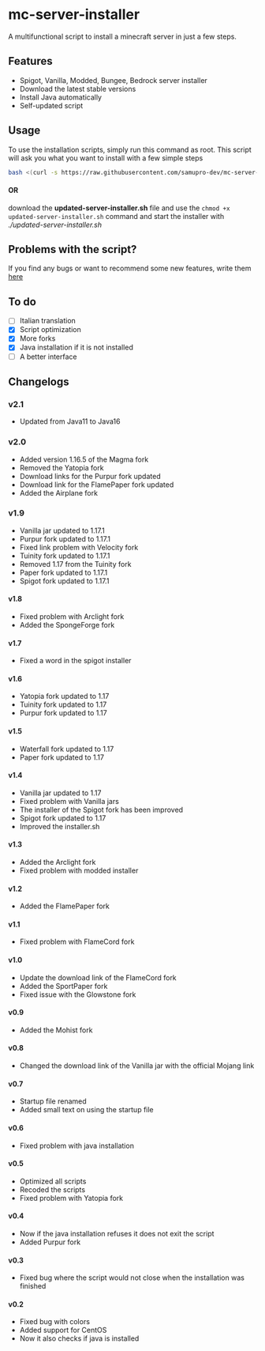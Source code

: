 # mc-server-installer

A multifunctional script to install a minecraft server in just a few steps.

## Features

* Spigot, Vanilla, Modded, Bungee, Bedrock server installer
* Download the latest stable versions
* Install Java automatically
* Self-updated script

## Usage
To use the installation scripts, simply run this command as root. This script will ask you what you want to install with a few simple steps

```bash
bash <(curl -s https://raw.githubusercontent.com/samupro-dev/mc-server-installer/main/updated-server-installer.sh)
```
#### OR
download the **updated-server-installer.sh** file and use the `chmod +x updated-server-installer.sh` command and start the installer with _./updated-server-installer.sh_

## Problems with the script?
If you find any bugs or want to recommend some new features, write them [here](https://github.com/samupro-dev/mc-server-installer/issues/new/choose)

## To do
- [ ] Italian translation
- [x] Script optimization
- [x] More forks
- [x] Java installation if it is not installed
- [ ] A better interface

## Changelogs
### v2.1
- Updated from Java11 to Java16
### v2.0
- Added version 1.16.5 of the Magma fork
- Removed the Yatopia fork
- Download links for the Purpur fork updated
- Download link for the FlamePaper fork updated
- Added the Airplane fork
### v1.9
- Vanilla jar updated to 1.17.1
- Purpur fork updated to 1.17.1
- Fixed link problem with Velocity fork
- Tuinity fork updated to 1.17.1
- Removed 1.17 from the Tuinity fork
- Paper fork updated to 1.17.1
- Spigot fork updated to 1.17.1
#### v1.8
- Fixed problem with Arclight fork
- Added the SpongeForge fork
#### v1.7
- Fixed a word in the spigot installer
#### v1.6
- Yatopia fork updated to 1.17
- Tuinity fork updated to 1.17
- Purpur fork updated to 1.17
#### v1.5
- Waterfall fork updated to 1.17
- Paper fork updated to 1.17
#### v1.4
- Vanilla jar updated to 1.17
- Fixed problem with Vanilla jars
- The installer of the Spigot fork has been improved
- Spigot fork updated to 1.17
- Improved the installer.sh
#### v1.3
- Added the Arclight fork
- Fixed problem with modded installer
#### v1.2
- Added the FlamePaper fork
#### v1.1
- Fixed problem with FlameCord fork
#### v1.0
- Update the download link of the FlameCord fork
- Added the SportPaper fork
- Fixed issue with the Glowstone fork
#### v0.9
- Added the Mohist fork
#### v0.8
- Changed the download link of the Vanilla jar with the official Mojang link
#### v0.7
- Startup file renamed
- Added small text on using the startup file
#### v0.6
- Fixed problem with java installation
#### v0.5
- Optimized all scripts
- Recoded the scripts
- Fixed problem with Yatopia fork
#### v0.4
- Now if the java installation refuses it does not exit the script
- Added Purpur fork
#### v0.3
- Fixed bug where the script would not close when the installation was finished
#### v0.2
- Fixed bug with colors
- Added support for CentOS
- Now it also checks if java is installed
